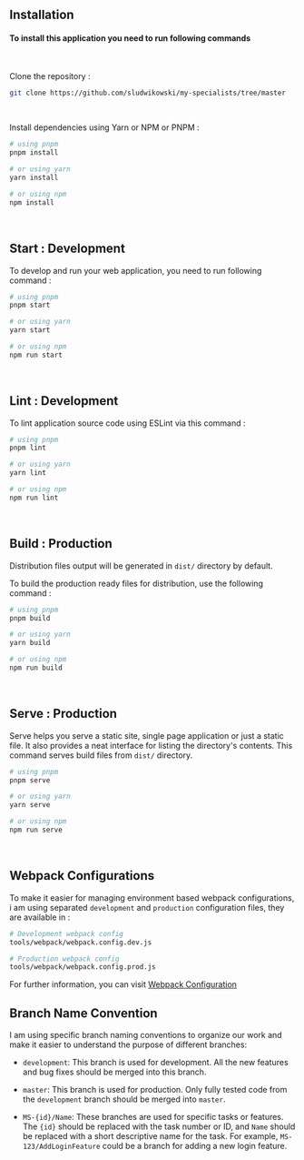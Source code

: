 ## Installation

#### To install this application you need to run following commands

<br>

Clone the repository :

```bash
git clone https://github.com/sludwikowski/my-specialists/tree/master
```

<br>

Install dependencies using Yarn or NPM or PNPM :

```bash
# using pnpm
pnpm install

# or using yarn
yarn install

# or using npm
npm install
```

<br />

## Start : Development

To develop and run your web application, you need to run following command :

```bash
# using pnpm
pnpm start

# or using yarn
yarn start

# or using npm
npm run start
```

<br />

## Lint : Development

To lint application source code using ESLint via this command :

```bash
# using pnpm
pnpm lint

# or using yarn
yarn lint

# or using npm
npm run lint
```

<br />

## Build : Production

Distribution files output will be generated in `dist/` directory by default.

To build the production ready files for distribution, use the following command :

```bash
# using pnpm
pnpm build

# or using yarn
yarn build

# or using npm
npm run build
```

<br />

## Serve : Production

Serve helps you serve a static site, single page application or just a static file. It also provides a neat interface for listing the directory's contents. This command serves build files from `dist/` directory.

```bash
# using pnpm
pnpm serve

# or using yarn
yarn serve

# or using npm
npm run serve
```

<br />

## Webpack Configurations

To make it easier for managing environment based webpack configurations, i am using separated `development` and `production` configuration files, they are available in :

```bash
# Development webpack config
tools/webpack/webpack.config.dev.js

# Production webpack config
tools/webpack/webpack.config.prod.js
```

For further information, you can visit [Webpack Configuration](https://webpack.js.org/configuration/)

## Branch Name Convention

I am using specific branch naming conventions to organize our work and make it easier to understand the purpose of different branches:

- `development`: This branch is used for development. All the new features and bug fixes should be merged into this branch.

- `master`: This branch is used for production. Only fully tested code from the `development` branch should be merged into `master`.

- `MS-{id}/Name`: These branches are used for specific tasks or features. The `{id}` should be replaced with the task number or ID, and `Name` should be replaced with a short descriptive name for the task. For example, `MS-123/AddLoginFeature` could be a branch for adding a new login feature.